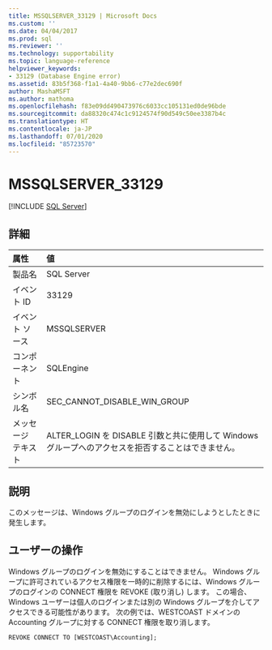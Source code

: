 ```yaml
---
title: MSSQLSERVER_33129 | Microsoft Docs
ms.custom: ''
ms.date: 04/04/2017
ms.prod: sql
ms.reviewer: ''
ms.technology: supportability
ms.topic: language-reference
helpviewer_keywords:
- 33129 (Database Engine error)
ms.assetid: 83b5f368-f1a1-4a40-9bb6-c77e2dec690f
author: MashaMSFT
ms.author: mathoma
ms.openlocfilehash: f83e09dd490473976c6033cc105131ed0de96bde
ms.sourcegitcommit: da88320c474c1c9124574f90d549c50ee3387b4c
ms.translationtype: HT
ms.contentlocale: ja-JP
ms.lasthandoff: 07/01/2020
ms.locfileid: "85723570"
---
```

# <a name="mssqlserver_33129"></a>MSSQLSERVER_33129
 [!INCLUDE [SQL Server](../../includes/applies-to-version/sqlserver.md)]
  
## <a name="details"></a>詳細  
  
| 属性 | 値 |  
| :-------- | :---- |  
|製品名|SQL Server|  
|イベント ID|33129|  
|イベント ソース|MSSQLSERVER|  
|コンポーネント|SQLEngine|  
|シンボル名|SEC_CANNOT_DISABLE_WIN_GROUP|  
|メッセージ テキスト|ALTER_LOGIN を DISABLE 引数と共に使用して Windows グループへのアクセスを拒否することはできません。|  
  
## <a name="explanation"></a>説明  
このメッセージは、Windows グループのログインを無効にしようとしたときに発生します。  
  
## <a name="user-action"></a>ユーザーの操作  
Windows グループのログインを無効にすることはできません。 Windows グループに許可されているアクセス権限を一時的に削除するには、Windows グループのログインの CONNECT 権限を REVOKE (取り消し) します。 この場合、Windows ユーザーは個人のログインまたは別の Windows グループを介してアクセスできる可能性があります。 次の例では、WESTCOAST ドメインの Accounting グループに対する CONNECT 権限を取り消します。  
  
```Transact-SQL  
REVOKE CONNECT TO [WESTCOAST\Accounting];  
```  
  
